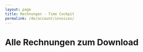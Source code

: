 ```yaml
---
layout: page
title: Rechnungen - Time Cockpit
permalink: /de/account/invoices/
---
```


<function name="TimeCockpit.Security.AuthenticationRequired.Functions.EnsureIsAdmin" /><h1>Alle Rechnungen zum Download</h1><function name="Composite.AspNet.LoadUserControl">
  <param name="Path" value="~/Frontend/Custom/Web/Forms/Controls/Invoices.ascx" />
</function>